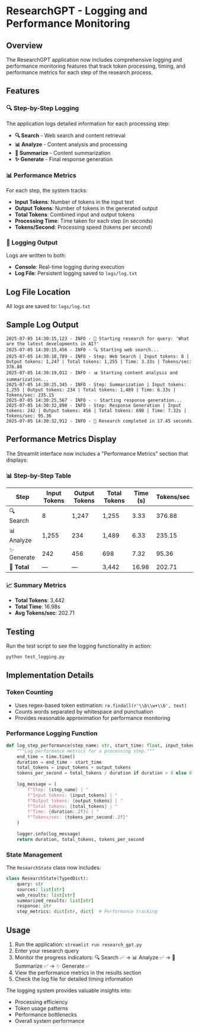 # ResearchGPT - Logging and Performance Monitoring

## Overview
The ResearchGPT application now includes comprehensive logging and performance monitoring features that track token processing, timing, and performance metrics for each step of the research process.

## Features

### 🔍 Step-by-Step Logging
The application logs detailed information for each processing step:

- **🔍 Search** - Web search and content retrieval
- **📊 Analyze** - Content analysis and processing  
- **📝 Summarize** - Content summarization
- **✨ Generate** - Final response generation

### 📊 Performance Metrics
For each step, the system tracks:

- **Input Tokens**: Number of tokens in the input text
- **Output Tokens**: Number of tokens in the generated output
- **Total Tokens**: Combined input and output tokens
- **Processing Time**: Time taken for each step (in seconds)
- **Tokens/Second**: Processing speed (tokens per second)

### 📄 Logging Output
Logs are written to both:
- **Console**: Real-time logging during execution
- **Log File**: Persistent logging saved to `logs/log.txt`

## Log File Location
All logs are saved to: `logs/log.txt`

## Sample Log Output
```
2025-07-05 14:30:15,123 - INFO - 🚀 Starting research for query: 'What are the latest developments in AI?'
2025-07-05 14:30:15,456 - INFO - 🔍 Starting web search...
2025-07-05 14:30:18,789 - INFO - Step: Web Search | Input tokens: 8 | Output tokens: 1,247 | Total tokens: 1,255 | Time: 3.33s | Tokens/sec: 376.88
2025-07-05 14:30:19,012 - INFO - 📊 Starting content analysis and summarization...
2025-07-05 14:30:25,345 - INFO - Step: Summarization | Input tokens: 1,255 | Output tokens: 234 | Total tokens: 1,489 | Time: 6.33s | Tokens/sec: 235.15
2025-07-05 14:30:25,567 - INFO - ✨ Starting response generation...
2025-07-05 14:30:32,890 - INFO - Step: Response Generation | Input tokens: 242 | Output tokens: 456 | Total tokens: 698 | Time: 7.32s | Tokens/sec: 95.36
2025-07-05 14:30:32,912 - INFO - 🏁 Research completed in 17.45 seconds
```

## Performance Metrics Display
The Streamlit interface now includes a "Performance Metrics" section that displays:

### 📊 Step-by-Step Table
| Step | Input Tokens | Output Tokens | Total Tokens | Time (s) | Tokens/sec |
|------|-------------|---------------|--------------|----------|------------|
| 🔍 Search | 8 | 1,247 | 1,255 | 3.33 | 376.88 |
| 📊 Analyze | 1,255 | 234 | 1,489 | 6.33 | 235.15 |
| ✨ Generate | 242 | 456 | 698 | 7.32 | 95.36 |
| **🏁 Total** | — | — | 3,442 | 16.98 | 202.71 |

### 📈 Summary Metrics
- **Total Tokens**: 3,442
- **Total Time**: 16.98s  
- **Avg Tokens/sec**: 202.71

## Testing
Run the test script to see the logging functionality in action:

```bash
python test_logging.py
```

## Implementation Details

### Token Counting
- Uses regex-based token estimation: `re.findall(r'\\b\\w+\\b', text)`
- Counts words separated by whitespace and punctuation
- Provides reasonable approximation for performance monitoring

### Performance Logging Function
```python
def log_step_performance(step_name: str, start_time: float, input_tokens: int, output_tokens: int):
    """Log performance metrics for a processing step."""
    end_time = time.time()
    duration = end_time - start_time
    total_tokens = input_tokens + output_tokens
    tokens_per_second = total_tokens / duration if duration > 0 else 0
    
    log_message = (
        f"Step: {step_name} | "
        f"Input tokens: {input_tokens} | "
        f"Output tokens: {output_tokens} | "
        f"Total tokens: {total_tokens} | "
        f"Time: {duration:.2f}s | "
        f"Tokens/sec: {tokens_per_second:.2f}"
    )
    
    logger.info(log_message)
    return duration, total_tokens, tokens_per_second
```

### State Management
The `ResearchState` class now includes:
```python
class ResearchState(TypedDict):
    query: str
    sources: list[str]
    web_results: list[str]
    summarized_results: list[str]
    response: str
    step_metrics: dict[str, dict]  # Performance tracking
```

## Usage
1. Run the application: `streamlit run research_gpt.py`
2. Enter your research query
3. Monitor the progress indicators: 🔍 Search ✅ → 📊 Analyze ✅ → 📝 Summarize ✅ → ✨ Generate ✅
4. View the performance metrics in the results section
5. Check the log file for detailed timing information

The logging system provides valuable insights into:
- Processing efficiency
- Token usage patterns
- Performance bottlenecks
- Overall system performance

